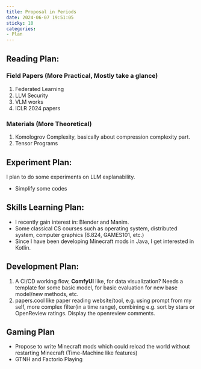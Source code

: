 ```yaml
---
title: Proposal in Periods
date: 2024-06-07 19:51:05
sticky: 10
categories:
- Plan
---
```

## Reading Plan:
### Field Papers (More Practical, Mostly take a glance)
1. Federated Learning
2. LLM Security
3. VLM works
4. ICLR 2024 papers

### Materials (More Theoretical)
1. Komologrov Complexity, basically about compression complexity part.
2. Tensor Programs

## Experiment Plan:
I plan to do some experiments on LLM explanability.
- Simplify some codes

## Skills Learning Plan:
- I recently gain interest in: Blender and Manim.
- Some classical CS courses such as operating system, distributed system, computer graphics (6.824, GAMES101, etc.)
- Since I have been developing Minecraft mods in Java, I get interested in Kotlin.

## Development Plan:
1. A CI/CD working flow, **ComfyUI** like, for data visualization?
Needs a template for some basic model, for basic evaluation for new base model/new methods, etc.
2. papers.cool like paper reading website/tool, e.g. using prompt from my self, more complex filter(in a time range), combining e.g. sort by stars or OpenReview ratings. Display the openreview comments.

## Gaming Plan
- Propose to write Minecraft mods which could reload the world without restarting Minecraft (Time-Machine like features)
- GTNH and Factorio Playing